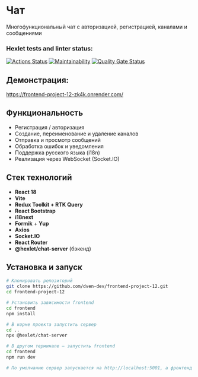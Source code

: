 # Чат

Многофункциональный чат с авторизацией, регистрацией, каналами и сообщениями

### Hexlet tests and linter status:
[![Actions Status](https://github.com/dven-dev/frontend-project-12/actions/workflows/hexlet-check.yml/badge.svg)](https://github.com/dven-dev/frontend-project-12/actions)
[![Maintainability](https://qlty.sh/gh/dven-dev/projects/frontend-project-12/maintainability.svg)](https://qlty.sh/gh/dven-dev/projects/frontend-project-12)
[![Quality Gate Status](https://sonarcloud.io/api/project_badges/measure?project=dven-dev_frontend-project-12&metric=alert_status)](https://sonarcloud.io/summary/new_code?id=dven-dev_frontend-project-12)

## Демонстрация:

https://frontend-project-12-zk4k.onrender.com/

## Функциональность

- Регистрация / авторизация
- Создание, переименование и удаление каналов
- Отправка и просмотр сообщений
- Обработка ошибок и уведомления
- Поддержка русского языка (i18n)
- Реализация через WebSocket (Socket.IO)

## Стек технологий

- **React 18**
- **Vite**
- **Redux Toolkit + RTK Query**
- **React Bootstrap**
- **i18next**
- **Formik** + **Yup**
- **Axios**
- **Socket.IO**
- **React Router**
- **@hexlet/chat-server** (бэкенд)

## Установка и запуск

```bash
# Клонировать репозиторий
git clone https://github.com/dven-dev/frontend-project-12.git
cd frontend-project-12

# Установить зависимости frontend
cd frontend
npm install

# В корне проекта запустить сервер
cd ..
npx @hexlet/chat-server

# В другом терминале — запустить frontend
cd frontend
npm run dev

# По умолчанию сервер запускается на http://localhost:5001, а фронтенд — на http://localhost:5173
